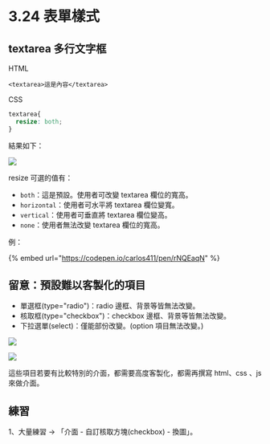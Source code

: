 # 3.24 表單樣式

## textarea 多行文字框

HTML

```markup
<textarea>這是內容</textarea>
```

CSS

```css
textarea{
  resize: both;
}
```

結果如下：

![](../.gitbook/assets/textarea\_resize\_sample.png)

resize 可選的值有：

* `both`：這是預設。使用者可改變 textarea 欄位的寬高。
* `horizontal`：使用者可水平將 textarea 欄位變寬。
* `vertical`：使用者可垂直將 textarea 欄位變高。
* `none`：使用者無法改變 textarea 欄位的寬高。

例：

{% embed url="https://codepen.io/carlos411/pen/rNQEaqN" %}



## 留意：預設難以客製化的項目

* 單選框(type="radio")：radio 邊框、背景等皆無法改變。
* 核取框(type="checkbox")：checkbox 邊框、背景等皆無法改變。
* 下拉選單(select)：僅能部份改變。(option 項目無法改變。)

![](../.gitbook/assets/form\_difficult\_customize.png)

![](../.gitbook/assets/form\_difficult\_customize2.png)

這些項目若要有比較特別的介面，都需要高度客製化，都需再撰寫 html、css 、js 來做介面。

## 練習

1、大量練習 → 「介面 - 自訂核取方塊(checkbox) - 換圖」。

